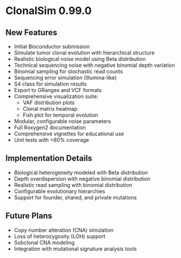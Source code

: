 # ClonalSim 0.99.0

## New Features

* Initial Bioconductor submission
* Simulate tumor clonal evolution with hierarchical structure
* Realistic biological noise model using Beta distribution
* Technical sequencing noise with negative binomial depth variation
* Binomial sampling for stochastic read counts
* Sequencing error simulation (Illumina-like)
* S4 class for simulation results
* Export to GRanges and VCF formats
* Comprehensive visualization suite:
  - VAF distribution plots
  - Clonal matrix heatmap
  - Fish plot for temporal evolution
* Modular, configurable noise parameters
* Full Roxygen2 documentation
* Comprehensive vignettes for educational use
* Unit tests with >80% coverage

## Implementation Details

* Biological heterogeneity modeled with Beta distribution
* Depth overdispersion with negative binomial distribution
* Realistic read sampling with binomial distribution
* Configurable evolutionary hierarchies
* Support for founder, shared, and private mutations

## Future Plans

* Copy number alteration (CNA) simulation
* Loss of heterozygosity (LOH) support
* Subclonal CNA modeling
* Integration with mutational signature analysis tools
